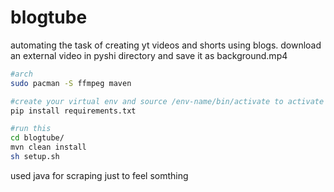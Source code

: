 # blogtube
automating the task of creating yt videos and shorts using blogs.
download an external video in pyshi directory and save it as background.mp4
```bash
#arch
sudo pacman -S ffmpeg maven
```
```bash
#create your virtual env and source /env-name/bin/activate to activate py env
pip install requirements.txt
```
```bash
#run this
cd blogtube/
mvn clean install
sh setup.sh
```
used java for scraping just to feel somthing
